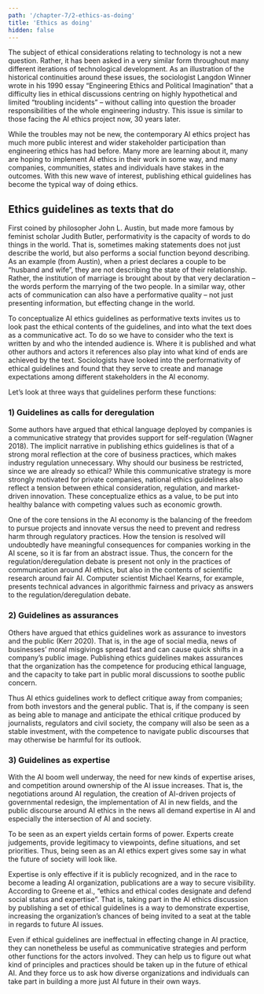 ```yaml
---
path: '/chapter-7/2-ethics-as-doing'
title: 'Ethics as doing'
hidden: false
---
```


<hero-icon heroIcon='chap7'/>


<styled-text>

The subject of ethical considerations relating to technology is not a new question. Rather, it has been asked in a very similar form throughout many different iterations of technological development. As an illustration of the historical continuities around these issues, the sociologist Langdon Winner wrote in his 1990 essay “Engineering Ethics and Political Imagination” that a difficulty lies in ethical discussions centring on highly hypothetical and limited “troubling incidents” – without calling into question the broader responsibilities of the whole engineering industry. This issue is similar to those facing the AI ethics project now, 30 years later.

While the troubles may not be new, the contemporary AI ethics project has much more public interest and wider stakeholder participation than engineering ethics has had before. Many more are learning about it, many are hoping to implement AI ethics in their work in some way, and many companies, communities, states and individuals have stakes in the outcomes. With this new wave of interest, publishing ethical guidelines has become the typical way of doing ethics.

</styled-text>

## Ethics guidelines as texts that do

<text-box name="Performativity">

First coined by philosopher John L. Austin, but made more famous by feminist scholar Judith Butler, performativity is the capacity of words to do things in the world. That is, sometimes making statements does not just describe the world, but also performs a social function beyond describing. As an example (from Austin), when a priest declares a couple to be “husband and wife”,  they are not describing the state of their relationship. Rather, the institution of marriage is brought about by that very declaration – the words perform the marrying of the two people. In a similar way, other acts of communication can also have a performative quality – not just presenting information, but effecting change in the world.

</text-box>

<styled-text>

To conceptualize AI ethics guidelines as performative texts invites us to look past the ethical contents of the guidelines, and into what the text does as a communicative act. To do so we have to consider who the text is written by and who the intended audience is. Where it is published and what other authors and actors it references also play into what kind of ends are achieved by the text. Sociologists have looked into the performativity of ethical guidelines and found that they serve to create and manage expectations among different stakeholders in the AI economy.

Let’s look at three ways that guidelines perform these functions:

### 1) Guidelines as calls for deregulation

Some authors have argued that ethical language deployed by companies is a communicative strategy that provides support for self-regulation (Wagner 2018). The implicit narrative in publishing ethics guidelines is that of a strong moral reflection at the core of business practices, which makes industry regulation unnecessary. Why should our business be restricted, since we are already so ethical? While this communicative strategy is more strongly motivated for private companies, national ethics guidelines  also reflect a tension between ethical consideration, regulation, and market-driven innovation. These conceptualize ethics as a value, to be put into healthy balance with competing values such as economic growth.

One of the core tensions in the AI economy is the balancing of the freedom to pursue projects and innovate versus the need to prevent and redress harm through regulatory practices. How the tension is resolved will undoubtedly have meaningful consequences for companies working in the AI scene, so it is far from an abstract issue. Thus, the concern for the regulation/deregulation debate is present not only in the practices of communication around AI ethics, but also in the contents of scientific research around fair AI. Computer scientist Michael Kearns, for example, presents technical advances in algorithmic fairness and privacy as answers to the regulation/deregulation debate.

### 2) Guidelines as assurances

Others have argued that ethics guidelines work as assurance to investors and the public (Kerr 2020). That is, in the age of social media, news of businesses’ moral misgivings spread fast and can cause quick shifts in a company’s public image. Publishing ethics guidelines makes assurances that the organization has the competence for producing ethical language, and the capacity to take part in public moral discussions to soothe public concern.

Thus AI ethics guidelines work to deflect critique away from companies; from both investors and the general public. That is, if the company is seen as being able to manage and anticipate the ethical critique produced by journalists, regulators and civil society, the company will also be seen as a stable investment, with the competence to navigate public discourses that may otherwise be harmful for its outlook.


### 3) Guidelines as expertise

With the AI boom well underway, the need for new kinds of expertise arises, and competition around ownership of the AI issue increases. That is, the negotiations around AI regulation, the creation of AI-driven projects of governmental redesign, the implementation of AI in new fields, and the public discourse around AI ethics in the news all demand expertise in AI and especially the intersection of AI and society.

To be seen as an expert yields certain forms of power. Experts create judgements, provide legitimacy to viewpoints, define situations, and set priorities. Thus, being seen as an AI ethics expert gives some say in what the future of society will look like.

Expertise is only effective if it is publicly recognized, and in the race to become a leading AI organization, publications are a way to secure visibility. According to Greene et al., “ethics and ethical codes designate and defend social status and expertise”. That is, taking part in the AI ethics discussion by publishing a set of ethical guidelines is a way to demonstrate expertise, increasing the organization’s chances of being invited to a seat at the table in regards to future AI issues.

Even if ethical guidelines are ineffectual in effecting change in AI practice, they can nonetheless be useful as communicative strategies and perform other functions for the actors involved. They can help us to figure out what kind of principles and practices should be taken up in the future of ethical AI. And they force us to ask how diverse organizations and individuals can take part in building a more just AI future in their own ways.

</styled-text>
